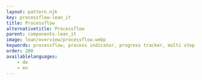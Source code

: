 ```yaml
---
layout: pattern.njk
key: processflow-lean_it
title: Processflow
alternativetitle: Processflow
parent: components-lean_it
image: lean/overview/processflow.webp
keywords: processflow, process indicator, progress tracker, multi step, wizard, stepper, steps
order: 200
availablelanguages: 
    - de
    - en
---
```

